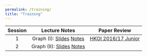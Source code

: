 ```yaml
---
permalink: /training/
title: "Training"
---
```


| **Session** | **Lecture Notes** | **Paper Review** |
|:--:|:--:|:--:|
| 1 | Graph (I): [Slides](/assets/files/g-i.pdf) [Notes](/assets/files/g-i-notes.pdf) | [HKOI 2016/17 Junior](/assets/files/hkoi-1617-j-review.pdf) |
| 2 | Graph (II): [Slides](/assets/files/g-ii.pdf) [Notes](/assets/files/g-ii-notes.pdf) |  |